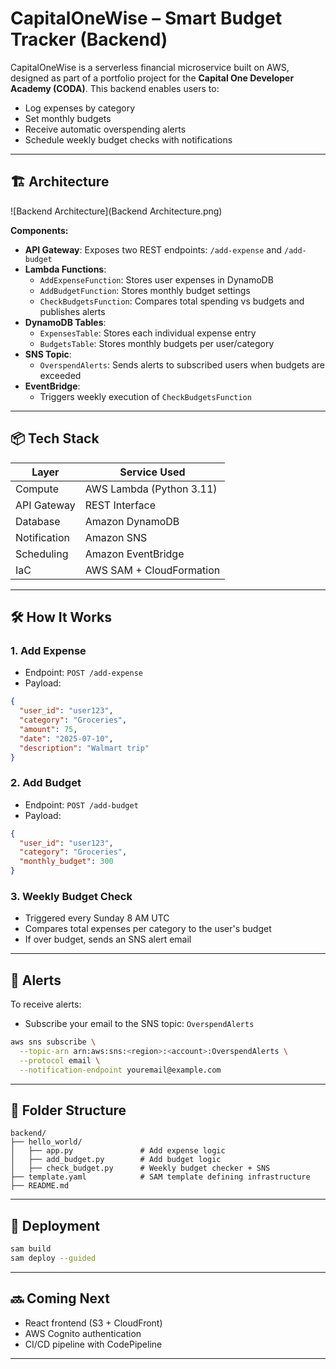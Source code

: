 # CapitalOneWise – Smart Budget Tracker (Backend)

CapitalOneWise is a serverless financial microservice built on AWS, designed as part of a portfolio project for the **Capital One Developer Academy (CODA)**. This backend enables users to:

- Log expenses by category
- Set monthly budgets
- Receive automatic overspending alerts
- Schedule weekly budget checks with notifications

---

## 🏗️ Architecture

![Backend Architecture](Backend Architecture.png)

**Components:**
- **API Gateway**: Exposes two REST endpoints: `/add-expense` and `/add-budget`
- **Lambda Functions**:
  - `AddExpenseFunction`: Stores user expenses in DynamoDB
  - `AddBudgetFunction`: Stores monthly budget settings
  - `CheckBudgetsFunction`: Compares total spending vs budgets and publishes alerts
- **DynamoDB Tables**:
  - `ExpensesTable`: Stores each individual expense entry
  - `BudgetsTable`: Stores monthly budgets per user/category
- **SNS Topic**:
  - `OverspendAlerts`: Sends alerts to subscribed users when budgets are exceeded
- **EventBridge**:
  - Triggers weekly execution of `CheckBudgetsFunction`

---

## 📦 Tech Stack

| Layer             | Service Used             |
|------------------|--------------------------|
| Compute           | AWS Lambda (Python 3.11) |
| API Gateway       | REST Interface           |
| Database          | Amazon DynamoDB          |
| Notification      | Amazon SNS               |
| Scheduling        | Amazon EventBridge       |
| IaC               | AWS SAM + CloudFormation |

---

## 🛠️ How It Works

### 1. Add Expense
- Endpoint: `POST /add-expense`
- Payload:
```json
{
  "user_id": "user123",
  "category": "Groceries",
  "amount": 75,
  "date": "2025-07-10",
  "description": "Walmart trip"
}
```

### 2. Add Budget
- Endpoint: `POST /add-budget`
- Payload:
```json
{
  "user_id": "user123",
  "category": "Groceries",
  "monthly_budget": 300
}
```

### 3. Weekly Budget Check
- Triggered every Sunday 8 AM UTC
- Compares total expenses per category to the user's budget
- If over budget, sends an SNS alert email

---

## 🚨 Alerts

To receive alerts:
- Subscribe your email to the SNS topic: `OverspendAlerts`
```bash
aws sns subscribe \
  --topic-arn arn:aws:sns:<region>:<account>:OverspendAlerts \
  --protocol email \
  --notification-endpoint youremail@example.com
```

---

## 📁 Folder Structure

```
backend/
├── hello_world/
│   ├── app.py               # Add expense logic
│   ├── add_budget.py        # Add budget logic
│   ├── check_budget.py      # Weekly budget checker + SNS
├── template.yaml            # SAM template defining infrastructure
├── README.md
```

---

## 🚀 Deployment

```bash
sam build
sam deploy --guided
```

---

## 🔜 Coming Next

- React frontend (S3 + CloudFront)
- AWS Cognito authentication
- CI/CD pipeline with CodePipeline

---


